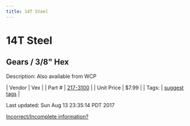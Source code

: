 ```yaml
---
title: 14T Steel
---
```


# 14T Steel
## Gears / 3/8" Hex
Description: 	Also available from WCP 

| Vendor | Vex | 
| Part # | [217-3100](http://www.vexrobotics.com/vexpro/motion/vexpro-gears/3-8-hex-bore.html) | 
| Unit Price | $7.99 | 
| Tags: | [suggest tags](https://docs.google.com/forms/d/e/1FAIpQLSeWyY8v3RgOty-MyWmh9U0iivNYN_molChYyS-0U-o-kOAv_g/viewform) | 

Last updated: Sun Aug 13 23:35:14 PDT 2017

 [Incorrect/Incomplete information?](https://docs.google.com/forms/d/e/1FAIpQLSeWyY8v3RgOty-MyWmh9U0iivNYN_molChYyS-0U-o-kOAv_g/viewform)
